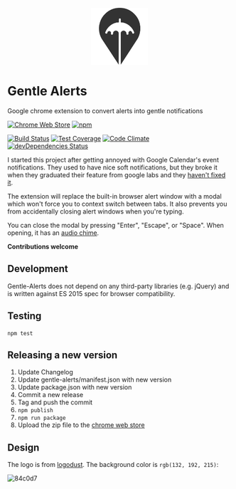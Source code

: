<p align="center">
  <img src="gentle-alerts/img/logo128x128.png">
</p>

Gentle Alerts
=============

Google chrome extension to convert alerts into gentle notifications

[![Chrome Web Store](https://img.shields.io/chrome-web-store/v/bcjaadnpjolbaginfighnpcdjmbeiahn.svg)](https://chrome.google.com/webstore/detail/gentle-alerts/bcjaadnpjolbaginfighnpcdjmbeiahn)
[![npm](https://img.shields.io/npm/v/gentle-alerts.svg)](https://www.npmjs.com/package/gentle-alerts)

[![Build Status](https://drone.albertyw.com/api/badges/albertyw/gentle-alerts/status.svg)](https://drone.albertyw.com/albertyw/gentle-alerts)
[![Test Coverage](https://codeclimate.com/github/albertyw/gentle-alerts/badges/coverage.svg)](https://codeclimate.com/github/albertyw/gentle-alerts/coverage)
[![Code Climate](https://codeclimate.com/github/albertyw/gentle-alerts/badges/gpa.svg)](https://codeclimate.com/github/albertyw/gentle-alerts)
[![devDependencies Status](https://david-dm.org/albertyw/gentle-alerts/dev-status.svg)](https://david-dm.org/albertyw/gentle-alerts?type=dev)

I started this project after getting annoyed with Google Calendar's event
notifications.  They used to have nice soft notifications, but they broke it
when they graduated their feature from google labs and they
[haven't fixed it](https://productforums.google.com/forum/#!topic/calendar/aWfZBNKlNEQ).

The extension will replace the built-in browser alert window with a modal which
won't force you to context switch between tabs.  It also prevents you from
accidentally closing alert windows when you're typing.

You can close the modal by pressing "Enter", "Escape", or "Space".  When
opening, it has an [audio chime](https://notificationsounds.com/message-tones/just-like-that-404).

**Contributions welcome**

Development
-----------

Gentle-Alerts does not depend on any third-party libraries (e.g. jQuery) and is
written against ES 2015 spec for browser compatibility.

Testing
-------

```
npm test
```

Releasing a new version
-----------------------

1. Update Changelog
2. Update gentle-alerts/manifest.json with new version
3. Update package.json with new version
4. Commit a new release
5. Tag and push the commit
6. `npm publish`
7. `npm run package`
8. Upload the zip file to the [chrome web store](https://chrome.google.com/webstore/developer/dashboard)

Design
------

The logo is from [logodust](http://www.logodust.com/).  The background color is `rgb(132, 192, 215)`:

![84c0d7](https://placehold.it/150/84c0d7?text=84c0d7)
